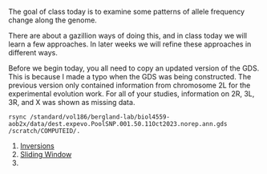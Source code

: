 The goal of class today is to examine some patterns of allele frequency change along the genome.

There are about a gazillion ways of doing this, and in class today we will learn a few approaches. In later weeks we will refine these approaches in different ways.

Before we begin today, you all need to copy an updated version of the GDS. This is because I made a typo when the GDS was being constructed. The previous version only contained information from chromosome 2L for the experimental evolution work. For all of your studies, information on 2R, 3L, 3R, and X was shown as missing data.

`rsync /standard/vol186/bergland-lab/biol4559-aob2x/data/dest.expevo.PoolSNP.001.50.11Oct2023.norep.ann.gds /scratch/COMPUTEID/.`

1. [Inversions](/Module_8/inversions_instructions.md)
2. [Sliding Window](/Module_8/sliding_window_instructions.md)
3. 
